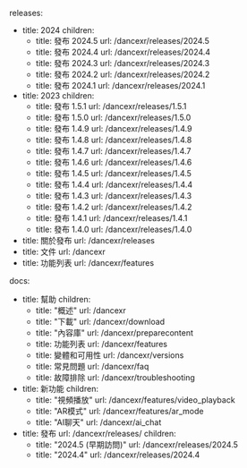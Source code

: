 releases:
  - title: 2024
    children:
    - title: 發布 2024.5
      url: /dancexr/releases/2024.5
    - title: 發布 2024.4
      url: /dancexr/releases/2024.4
    - title: 發布 2024.3
      url: /dancexr/releases/2024.3
    - title: 發布 2024.2
      url: /dancexr/releases/2024.2
    - title: 發布 2024.1
      url: /dancexr/releases/2024.1
  - title: 2023
    children:
    - title: 發布 1.5.1
      url: /dancexr/releases/1.5.1
    - title: 發布 1.5.0
      url: /dancexr/releases/1.5.0
    - title: 發布 1.4.9
      url: /dancexr/releases/1.4.9
    - title: 發布 1.4.8
      url: /dancexr/releases/1.4.8
    - title: 發布 1.4.7
      url: /dancexr/releases/1.4.7
    - title: 發布 1.4.6
      url: /dancexr/releases/1.4.6
    - title: 發布 1.4.5
      url: /dancexr/releases/1.4.5
    - title: 發布 1.4.4
      url: /dancexr/releases/1.4.4
    - title: 發布 1.4.3
      url: /dancexr/releases/1.4.3
    - title: 發布 1.4.2
      url: /dancexr/releases/1.4.2
    - title: 發布 1.4.1
      url: /dancexr/releases/1.4.1
    - title: 發布 1.4.0
      url: /dancexr/releases/1.4.0
  - title: 關於發布
    url: /dancexr/releases
  - title: 文件
    url: /dancexr
  - title: 功能列表
    url: /dancexr/features

docs:
  - title: 幫助
    children:
      - title: "概述"
        url: /dancexr
      - title: "下載"
        url: /dancexr/download
      - title: "內容庫"
        url: /dancexr/preparecontent
      - title: 功能列表
        url: /dancexr/features
      - title: 變體和可用性
        url: /dancexr/versions
      - title: 常見問題
        url: /dancexr/faq
      - title: 故障排除
        url: /dancexr/troubleshooting
  - title: 新功能
    children:
      - title: "視頻播放"
        url: /dancexr/features/video_playback
      - title: "AR模式"
        url: /dancexr/features/ar_mode
      - title: "AI聊天"
        url: /dancexr/ai_chat
  - title: 發布
    url: /dancexr/releases/
    children:
    - title: "2024.5 (早期訪問)"
      url: /dancexr/releases/2024.5
    - title: "2024.4"
      url: /dancexr/releases/2024.4